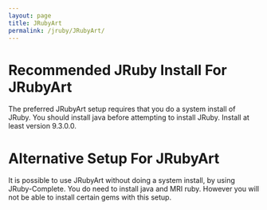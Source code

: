```yaml
---
layout: page
title: JRubyArt
permalink: /jruby/JRubyArt/
---
```


# Recommended JRuby Install For JRubyArt

The preferred JRubyArt setup requires that you do a system install of JRuby. You should install java before attempting to install JRuby. Install at least version 9.3.0.0.

# Alternative Setup For JRubyArt

It is possible to use JRubyArt without doing a system install, by using JRuby-Complete. You do need to install java and MRI ruby. However you will not be able to install certain gems with this setup.

